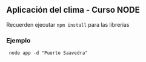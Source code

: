 
## Aplicación del clima - Curso NODE

Recuerden ejecutar ``` npm install ``` para las librerias


### Ejemplo 

```
 node app -d "Puerto Saavedra"

```